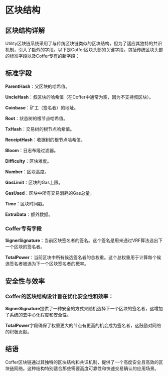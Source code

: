 # 区块结构

## 区块结构详解
Utility区块链系统采用了与传统区块链类似的区块结构，但为了适应其独特的共识机制，引入了额外的字段。以下是Coffer区块头部的关键字段，包括传统区块头部的标准字段以及Coffer专有的新字段：

## 标准字段
**ParentHash**：父区块的哈希值。

**UncleHash**：叔区块的哈希值（在Coffer中通常为空，因为不支持叔区块）。

**Coinbase**：矿工（签名者）的地址。

**Root**：状态树的根节点哈希值。

**TxHash**：交易树的根节点哈希值。

**ReceiptHash**：收据树的根节点哈希值。

**Bloom**：日志布隆过滤器。

**Difficulty**：区块难度。

**Number**：区块高度。

**GasLimit**：区块的Gas上限。

**GasUsed**：区块中所有交易消耗的Gas总量。

**Time**：区块时间戳。

**ExtraData**：额外数据。

### Coffer专有字段

**SignerSignature**：当前区块签名者的签名。这个签名是用来通过VRF算法选出下一个区块的签名者。

**TotalPower**：当前区块中所有候选签名者的总权重。这个总权重用于计算每个候选签名者被选为下一个区块签名者的概率。


## 安全性与效率
### Coffer的区块结构设计旨在优化安全性和效率：

**SignerSignature**提供了一种安全的方式来随机选择下一个区块的签名者，这增加了系统的去中心化程度和安全性。

**TotalPower**字段确保了权重更大的节点有更高的机会成为签名者，这鼓励对网络的积极贡献。

## 结语
Coffer区块链通过其独特的区块结构和共识机制，提供了一个高度安全且高效的区块链网络。这种结构特别适合那些需要高度可靠性和快速交易确认的应用场景。
